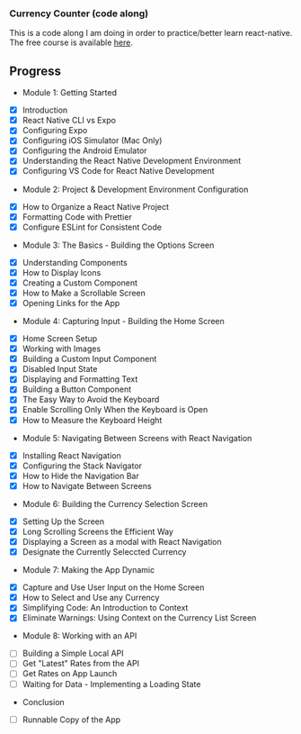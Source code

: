 ### Currency Counter (code along)

This is a code along I am doing in order to practice/better learn react-native.  The free course is available [here](https://learn.reactnativeschool.com/courses/enrolled/175915).

## Progress

* Module 1: Getting Started
- [x] Introduction
- [x] React Native CLI vs Expo
- [x] Configuring Expo
- [x] Configuring iOS Simulator (Mac Only)
- [x] Configuring the Android Emulator
- [x] Understanding the React Native Development Environment
- [x] Configuring VS Code for React Native Development
* Module 2: Project & Development Environment Configuration
- [x] How to Organize a React Native Project
- [x] Formatting Code with Prettier
- [x] Configure ESLint for Consistent Code
* Module 3: The Basics - Building the Options Screen
- [x] Understanding Components
- [x] How to Display Icons
- [x] Creating a Custom Component
- [x] How to Make a Scrollable Screen
- [x] Opening Links for the App
* Module 4: Capturing Input - Building the Home Screen
- [x] Home Screen Setup
- [x] Working with Images
- [x] Building a Custom Input Component
- [x] Disabled Input State
- [x] Displaying and Formatting Text
- [x] Building a Button Component
- [x] The Easy Way to Avoid the Keyboard
- [x] Enable Scrolling Only When the Keyboard is Open
- [x] How to Measure the Keyboard Height
* Module 5: Navigating Between Screens with React Navigation
- [x] Installing React Navigation
- [x] Configuring the Stack Navigator
- [x] How to Hide the Navigation Bar
- [x] How to Navigate Between Screens
* Module 6: Building the Currency Selection Screen
- [x] Setting Up the Screen
- [x] Long Scrolling Screens the Efficient Way
- [x] Displaying a Screen as a modal with React Navigation
- [x] Designate the Currently Seleccted Currency
* Module 7: Making the App Dynamic
- [x] Capture and Use User Input on the Home Screen
- [x] How to Select and Use any Currency
- [x] Simplifying Code: An Introduction to Context
- [x] Eliminate Warnings: Using Context on the Currency List Screen
* Module 8: Working with an API
- [ ] Building a Simple Local API
- [ ] Get "Latest" Rates from the API
- [ ] Get Rates on App Launch
- [ ] Waiting for Data - Implementing a Loading State
* Conclusion
- [ ] Runnable Copy of the App